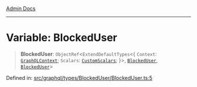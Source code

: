 [Admin Docs](/)

***

# Variable: BlockedUser

> **BlockedUser**: `ObjectRef`\<`ExtendDefaultTypes`\<\{ `Context`: [`GraphQLContext`](../../../../context/type-aliases/GraphQLContext.md); `Scalars`: [`CustomScalars`](../../../../scalars/type-aliases/CustomScalars.md); \}\>, [`BlockedUser`](../type-aliases/BlockedUser.md), [`BlockedUser`](../type-aliases/BlockedUser.md)\>

Defined in: [src/graphql/types/BlockedUser/BlockedUser.ts:5](https://github.com/PalisadoesFoundation/talawa-api/blob/b92360e799fdc7cf89a1346eb8395735c501ee9c/src/graphql/types/BlockedUser/BlockedUser.ts#L5)

